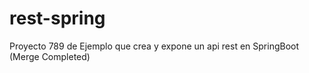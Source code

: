 # rest-spring
Proyecto 789 de Ejemplo que crea y expone un api rest en SpringBoot (Merge Completed)
